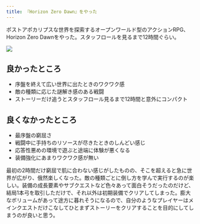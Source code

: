 ```yaml
---
title: 『Horizon Zero Dawn』をやった
---
```

ポストアポカリプスな世界を探索するオープンワールド型のアクションRPG、Horizon Zero Dawnをやった。スタッフロールを見るまで12時間ぐらい。

![](https://lh3.googleusercontent.com/docs/ADP-6oFDDXupiV76upVXlJIv4d8CCh9MNrseCiojez9ReENhxeA6iaPujYKBABOqyI-c3bLnr-G-Mnvhk8dS7RmMCIqK2wQ9YCHuX2Bw0_yyomJ6D9grvKuuinlSpbscvGxu9Vnt7kAKacrQpRWGVe1Me0JEttovqt0DsjwaFNUFOaOmJ_d1XkQDGlu8M3xNZTfepuuy5mh1btt1EVFUwZLXK06-VkhTGabDpchgtLEVJ_moIqya1lSq07LDnyb6YIvIHOVSbWd_7EMwGWEKc7n3gvEKlaeAkYBtWAhG15FrkFrCKc2uaNHb3JUPPM_N-9TE4cSJbOsOCqVW8YzxgfQ--D0QQ83il5q-RHPExCWQUvAO-pWTlBCfDePbyk1cyxSryAOrvq22ViQkB4BWNsFjzILp-eVdPRIMNDldeJZyMAioSQJsk5pbXG1qfkjz8clFTqqhIUN2BvRxl1X92u-CPPyv3nVLpQMm7Y8v5T39wpPwJZTXBhAaBj42D8K7VFI_i0dYDHrr1GsRIjfqlxoZVkanY0_Nk3hiSyXBRWrVCD1kSHpxBezpwgr69eWKDGFXNcE8FXzYIZqSgOorQLWkTPzergiduj6jCrlWw6zqpneqx5mo7VCXtDu6D0U2RcQPGgo8feAtOHPOMFi_mg_sWn3i3M3bX_VOgJ2x5H4utf7_bW8RnGLaYMfd9Jv6zg7_c3nQssOJChPgcwWB4NI819Q3hwWzl9twlifyVeFwgDok8s_0feb2IPsPCLAVBLMd8d5AB5yyqylB5vFcKpSkckyPe25zk-LAx-PhHbBTHlAmekvs7DkzXjJeeJITCyZvwfbhYJG8H0V7JIA6dJiAJppG17Gvf6vJ-RKK-9xaocDW-Dteg7IUjCM-9rlb1rW6tUwyHnLF17RBMA5nV4CoKwAuvP21RVuSyOV6vVo_02vIbK6i2gapowYYIEulta5guonAyWpj8YQReMnaDlxdfdybU-P255T5UtLN9Fx36mcdNw3McuV1MpxlvZhHUrYRCRmXMXQ9x5hjb9ShcBPlspuzfF8cCKjJncEI9kNI4Td8Kq68xsWzF6Gvo3aov69dEWSguVwhn6uSFTTjLnO93_xVnJJ-f8XVitDuwBTFZPZ4Gh1RMmG6JkeRWrymPtokm350-9V6S9Qlm1Q-HYUilIpbd3dG10UxwCBKSExNayURksYtI1GyOE3anm6CQdhlA4bDOGo1oqzHQxEooe91lLuf4Es30pNWgPJ6zUcP6kCEYdfofg)

良かったところ
-------

*   序盤を終えて広い世界に出たときのワクワク感
*   敵の種類に応じた謎解き感のある戦闘
*   ストーリーだけ追うとスタッフロール見るまで12時間と意外にコンパクト

良くなかったところ
---------

*   最序盤の窮屈さ
*   戦闘中に手持ちのリソースが尽きたときのしんどい感じ
*   応答性悪めの環境で遊ぶと途端に体験が悪くなる
*   装備強化にあまりワクワク感が無い

最初の2時間だけ窮屈で肌に合わない感じがしたものの、そこを超えると急に世界が広がり、俄然楽しくなった。敵の種類ごとに倒し方を学んで実行するのが楽しい。装備の成長要素やサブクエストなど色々あって面白そうだったのだけど、結局1本弓を取引しただけで、それ以外は初期装備でクリアしてしまった。膨大なボリュームがあって途方に暮れそうになるので、自分のようなプレイヤーはメインクエストだけこなしてひとまずストーリーをクリアすることを目的にしてしまうのが良いと思う。
